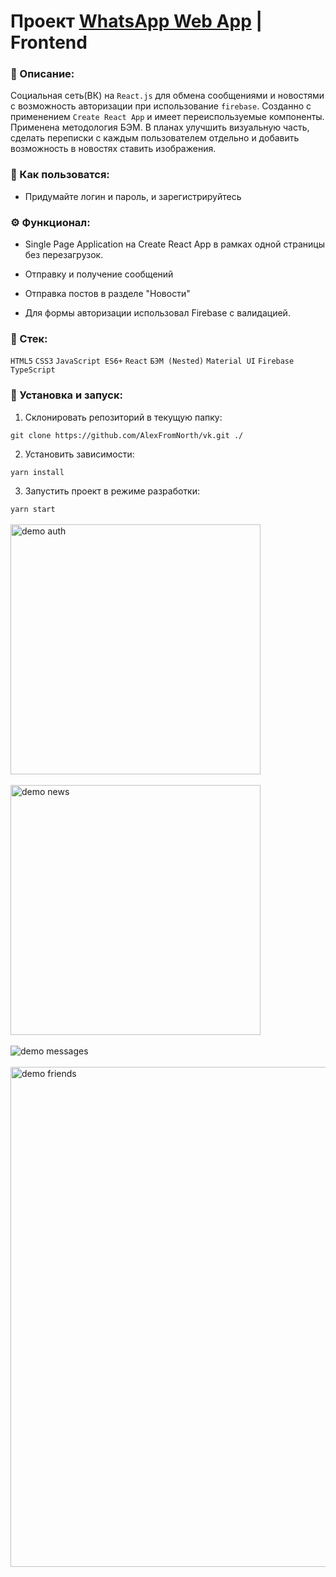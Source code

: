 # Проект [WhatsApp Web App](https://wskymike.github.io/whatsapp-greenapi-react/) | Frontend

### 📜 Описание:
Социальная сеть(ВК) на `React.js` для обмена сообщениями и новостями с возможность авторизации при использование `firebase`. Созданно с применением `Create React App` и имеет переиспользуемые компоненты. Применена методология БЭМ. 
В планах  улучшить визуальную часть, сделать переписки с каждым пользователем отдельно и добавить возможность в новостях ставить изображения.

### 📲 Как пользоватся:
* Придумайте логин и пароль, и зарегистрируйтесь

### ⚙️ Функционал:
* Single Page Application на Create React App в рамках одной страницы без перезагрузок.

* Отправку и получение сообщений
  
* Отправка постов в разделе "Новости"

* Для формы авторизации использовал Firebase с валидацией.


### 🥞 Стек:

`HTML5` `CSS3` `JavaScript ES6+` `React` `БЭМ (Nested)` `Material UI` `Firebase` `TypeScript`

### 💽 Установка и запуск:

1. Склонировать репозиторий в текущую папку:

```git clone https://github.com/AlexFromNorth/vk.git ./```

2. Установить зависимости:

```yarn install```

3. Запустить проект в режиме разработки:

```yarn start```
<br />
<br />
<img src="src/images/Auth.png" alt="demo auth" width="400">
<br />
<br />
<img src="src/images/News.png" alt="demo news" width="400">
<br />
<br />
<img src="src/images/Messages.png" alt="demo messages" >
<br />
<br />
<img src="src/images/Friends.png" alt="demo friends" width="800">